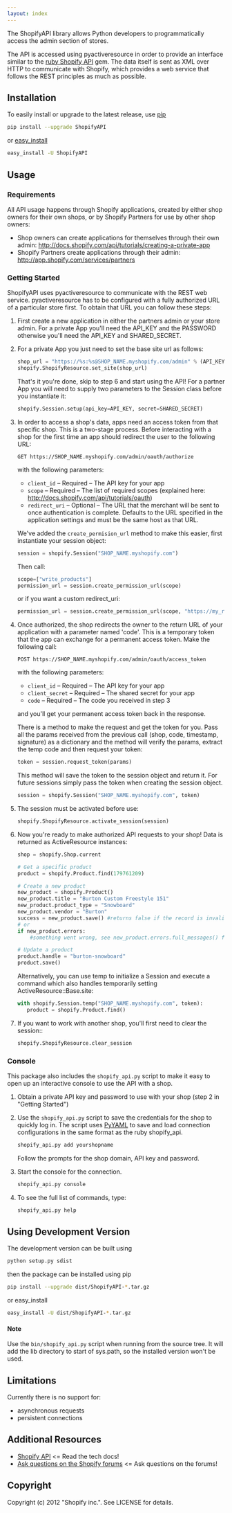 ```yaml
---
layout: index
---
```


The ShopifyAPI library allows Python developers to programmatically access the admin section of stores.

The API is accessed using pyactiveresource in order to provide an interface similar to the [ruby Shopify API](https://github.com/shopify/shopify_api) gem. The data itself is sent as XML over HTTP to communicate with Shopify, which provides a web service that follows the REST principles as much as possible.

## Installation

To easily install or upgrade to the latest release, use
[pip](http://www.pip-installer.org/)

```sh
pip install --upgrade ShopifyAPI
```

or [easy_install](http://packages.python.org/distribute/easy_install.html)

```sh
easy_install -U ShopifyAPI
```

## Usage

### Requirements

All API usage happens through Shopify applications, created by either shop owners for their own shops, or by Shopify Partners for use by other shop owners:

* Shop owners can create applications for themselves through their own admin: <http://docs.shopify.com/api/tutorials/creating-a-private-app>
* Shopify Partners create applications through their admin: <http://app.shopify.com/services/partners>

### Getting Started

ShopifyAPI uses pyactiveresource to communicate with the REST web service. pyactiveresource has to be configured with a fully authorized URL of a particular store first. To obtain that URL you can follow these steps:

1.  First create a new application in either the partners admin or your store admin. For a private App you'll need the API_KEY and the PASSWORD otherwise you'll need the API_KEY and SHARED_SECRET.

2.  For a private App you just need to set the base site url as
    follows:

    ```python
    shop_url = "https://%s:%s@SHOP_NAME.myshopify.com/admin" % (API_KEY, PASSWORD)
    shopify.ShopifyResource.set_site(shop_url)
    ```
          
     That's it you're done, skip to step 6 and start using the API! For a partner App you will need to supply two parameters to the      Session class before you instantiate it:

    ```python
    shopify.Session.setup(api_key=API_KEY, secret=SHARED_SECRET)
    ```

3.  In order to access a shop's data, apps need an access token from that specific shop. This is a two-stage process. Before interacting with a shop for the first time an app should redirect the user to the following URL:

        GET https://SHOP_NAME.myshopify.com/admin/oauth/authorize

    with the following parameters:

    * `client_id` – Required – The API key for your app
    * `scope` – Required – The list of required scopes (explained here: http://docs.shopify.com/api/tutorials/oauth)
    * `redirect_uri` – Optional – The URL that the merchant will be sent to once authentication is complete. Defaults to the URL specified in the application settings and must be the same host as that URL.
    
    We've added the `create_permision_url` method to make this easier, first instantiate your session object:
    
    ```python
    session = shopify.Session("SHOP_NAME.myshopify.com")
    ```
       
    Then call:

    ```python
    scope=["write_products"]
    permission_url = session.create_permission_url(scope)
    ```
        
    or if you want a custom redirect_uri:
    
    ```python
    permission_url = session.create_permission_url(scope, "https://my_redirect_uri.com")
    ```
    
4.  Once authorized, the shop redirects the owner to the return URL of your application with a parameter named 'code'. This is a temporary token that the app can exchange for a permanent access token. Make the following call:

        POST https://SHOP_NAME.myshopify.com/admin/oauth/access_token

    with the following parameters:

    * `client_id` – Required – The API key for your app
    * `client_secret` – Required – The shared secret for your app
    * `code` – Required – The code you received in step 3
    
    and you'll get your permanent access token back in the response.

    There is a method to make the request and get the token for you. Pass all the params received from the previous call (shop, code, timestamp, signature) as a dictionary and the method will verify the params, extract the temp code and then request your token:

    ```python
    token = session.request_token(params)
    ```
    
    This method will save the token to the session object and return it. For future sessions simply pass the token when creating the session object.

    ```python
    session = shopify.Session("SHOP_NAME.myshopify.com", token)
    ```
    
5.  The session must be activated before use:

    ```python
    shopify.ShopifyResource.activate_session(session)
    ```
    
6.  Now you're ready to make authorized API requests to your shop!
    Data is returned as ActiveResource instances:

    ```python
    shop = shopify.Shop.current

    # Get a specific product
    product = shopify.Product.find(179761209)

    # Create a new product
    new_product = shopify.Product()
    new_product.title = "Burton Custom Freestyle 151"
    new_product.product_type = "Snowboard"
    new_product.vendor = "Burton"
    success = new_product.save() #returns false if the record is invalid
    # or
    if new_product.errors:
        #something went wrong, see new_product.errors.full_messages() for example

    # Update a product
    product.handle = "burton-snowboard"
    product.save()
    ```
    
    Alternatively, you can use temp to initialize a Session and execute a command which also handles temporarily setting ActiveResource::Base.site:

    ```python
    with shopify.Session.temp("SHOP_NAME.myshopify.com", token):
       product = shopify.Product.find()
    ```
     
7.  If you want to work with another shop, you'll first need to clear the session::

    ```python
    shopify.ShopifyResource.clear_session
    ```
     
### Console

This package also includes the `shopify_api.py` script to make it easy to open up an interactive console to use the API with a shop.

1.  Obtain a private API key and password to use with your shop (step 2 in "Getting Started")

2.  Use the `shopify_api.py` script to save the credentials for the shop to quickly log in. The script uses [PyYAML](http://pyyaml.org/) to save and load connection configurations in the same format as the ruby shopify\_api.

    ```sh
    shopify_api.py add yourshopname
    ```
    
    Follow the prompts for the shop domain, API key and password.

3.  Start the console for the connection.

    ```sh
    shopify_api.py console
    ```
    
4.  To see the full list of commands, type:

    ```sh
    shopify_api.py help
    ```
    
## Using Development Version

The development version can be built using

```sh
python setup.py sdist
```

then the package can be installed using pip

```sh
pip install --upgrade dist/ShopifyAPI-*.tar.gz
```

or easy_install

```sh
easy_install -U dist/ShopifyAPI-*.tar.gz
```

#### Note
Use the `bin/shopify_api.py` script when running from the source tree. It will add the lib directory to start of sys.path, so the installed version won't be used. 

## Limitations

Currently there is no support for:

* asynchronous requests
* persistent connections

## Additional Resources

* [Shopify API](http://api.shopify.com) <= Read the tech docs!
* [Ask questions on the Shopify forums](http://ecommerce.shopify.com/c/shopify-apis-and-technology) <= Ask questions on the forums!

## Copyright

Copyright (c) 2012 "Shopify inc.". See LICENSE for details.
